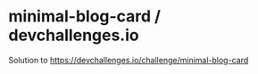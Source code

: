 # minimal-blog-card / devchallenges.io

Solution to https://devchallenges.io/challenge/minimal-blog-card
